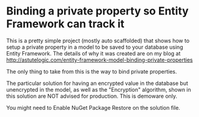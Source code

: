 Binding a private property so Entity Framework can track it
======================

This is a pretty simple project (mostly auto scaffolded) that shows how to setup a private property in a model to be saved to your database using Entity Framework.
The details of why it was created are on my blog at http://astutelogic.com/entity-framework-model-binding-private-properties

The only thing to take from this is the way to bind private properties.

The particular solution for having an encrypted value in the database but unencrypted in the model, as well as the "Encryption" algorithm, shown in this solution are NOT advised for production. This is demoware only.

You might need to Enable NuGet Package Restore on the solution file.
